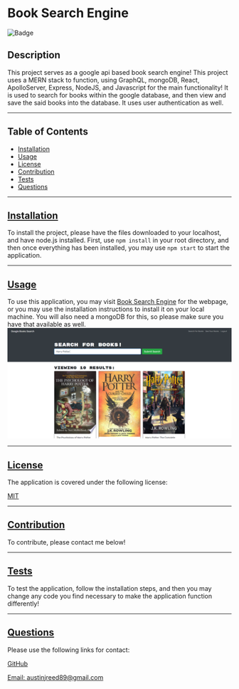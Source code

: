 
  # Book Search Engine

  ![Badge](https://img.shields.io/badge/license-MIT-blue)
  ## Description

  This project serves as a google api based book search engine!  This project uses a MERN stack to function, using GraphQL, mongoDB, React, ApolloServer, Express, NodeJS, and Javascript for the main functionality!  It is used to search for books within the google database, and then view and save the said books into the database.  It uses user authentication as well.
  
---
  ## Table of Contents

  * [Installation](#installation)
  * [Usage](#usage)
  * [License](#license)
  * [Contribution](#contribution)
  * [Tests](#tests)
  * [Questions](#questions)
---
  ## [Installation](#table-of-contents)

  To install the project, please have the files downloaded to your localhost, and have node.js installed.  First, use ```npm install``` in your root directory, and then once everything has been installed, you may use ```npm start``` to start the application.  

---
  ## [Usage](#table-of-contents)

  To use this application, you may visit [Book Search Engine](https://enigmatic-depths-90085.herokuapp.com/) for the webpage, or you may use the installation instructions to install it on your local machine.  You will also need a mongoDB for this, so please make sure you have that available as well.  
  ![Preview of the Website!](./assets/images/book-search-preview.png)

---
  ## [License](#table-of-contents)

  The application is covered under the following license:

  [MIT](https://choosealicense.com/licenses/MIT)

---
  ## [Contribution](#table-of-contents)

  To contribute, please contact me below!

---
  ## [Tests](#table-of-contents)

  To test the application, follow the installation steps, and then you may change any code you find necessary to make the application function differently!

---
  ## [Questions](#table-of-contents)

  Please use the following links for contact:

  [GitHub](https://github.com/areed98)

  [Email: austinjreed89@gmail.com](mailto:austinjreed89@gmail.com)
